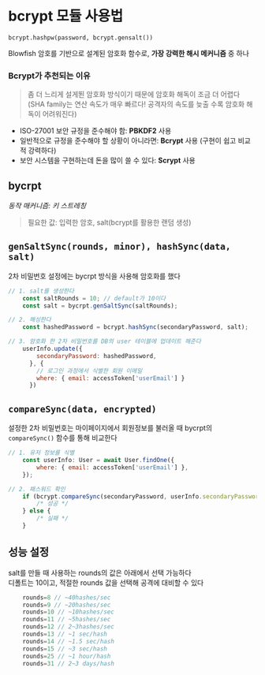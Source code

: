 # bcrypt 모듈 사용법    

`bcrypt.hashpw(password, bcrypt.gensalt())`

Blowfish 암호를 기반으로 설계된 암호화 함수로, **가장 강력한 해시 메커니즘** 중 하나

### Bcrypt가 추천되는 이유 
> 좀 더 느리게 설게뙨 암호화 방식이기 때문에 암호화 해독이 조금 더 어렵다 (SHA family는 연산 속도가 매우 빠르다! 공격자의 속도를 늦출 수록 암호화 해독이 어려워진다) 

- ISO-27001 보안 규정을 준수해야 함: **PBKDF2** 사용
- 일반적으로 규정을 준수해야 할 상황이 아니라면: **Bcrypt** 사용 (구현이 쉽고 비교적 강력하다)
- 보안 시스템을 구현하는데 돈을 많이 쓸 수 있다: **Scrypt** 사용

## bycrpt
_동작 매커니즘: 키 스트레칭_ 

> 필요한 값: 입력한 암호, salt(bcrypt를 활용한 랜덤 생성)

## `genSaltSync(rounds, minor), hashSync(data, salt)`
2차 비밀번호 설정에는 bycrpt 방식을 사용해 암호화를 했다 

```javascript 
// 1. salt를 생성한다 
    const saltRounds = 10; // default가 10이다 
    const salt = bycrpt.genSaltSync(saltRounds);

// 2. 해싱한다 
    const hashedPassword = bcrypt.hashSync(secondaryPassword, salt); 

// 3. 암호화 한 2차 비밀번호를 DB의 user 테이블에 업데이트 해준다 
    userInfo.update({
        secondaryPassword: hashedPassword,
      }, {
        // 로그인 과정에서 식별한 회원 이메일
        where: { email: accessToken['userEmail'] }
      })
```

## `compareSync(data, encrypted)`

설정한 2차 비밀번호는 마이페이지에서 회원정보를 불러올 때 bycrpt의 `compareSync()` 함수를 통해 비교한다 

```javascript 
// 1. 유저 정보를 식별 
    const userInfo: User = await User.findOne({
        where: { email: accessToken['userEmail'] },
    });

// 2. 패스워드 확인 
    if (bcrypt.compareSync(secondaryPassword, userInfo.secondaryPassword)) {
        /* 성공 */
    } else {
        /* 실패 */
    }
```

## 성능 설정 
salt를 만들 때 사용하는 rounds의 값은 아래에서 선택 가능하다 <br>
디폴트는 10이고, 적절한 rounds 값을 선택해 공격에 대비할 수 있다
```javascript
    rounds=8 // ~40hashes/sec
    rounds=9 // ~20hashes/sec
    rounds=10 // ~10hashes/sec
    rounds=11 // ~5hashes/sec
    rounds=12 // 2~3hashes/sec
    rounds=13 // ~1 sec/hash
    rounds=14 // ~1.5 sec/hash
    rounds=15 // ~3 sec/hash
    rounds=25 // ~1 hour/hash
    rounds=31 // 2~3 days/hash
``` 